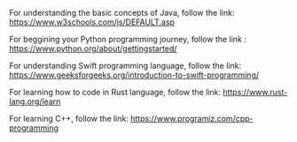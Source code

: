 For understanding the basic concepts of Java, follow the link: https://www.w3schools.com/js/DEFAULT.asp

For beggining your Python programming journey, follow the link : https://www.python.org/about/gettingstarted/

For understanding Swift programming language, follow the link: https://www.geeksforgeeks.org/introduction-to-swift-programming/

For learning how to code in Rust language, follow the link: https://www.rust-lang.org/learn

For learning C++, follow the link: https://www.programiz.com/cpp-programming
